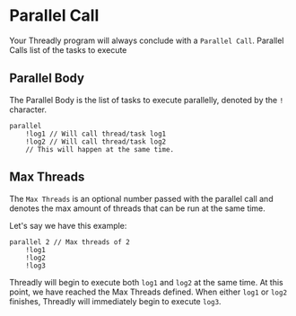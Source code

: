 # Parallel Call

Your Threadly program will always conclude with a `Parallel Call`. Parallel Calls list of the tasks to execute

## Parallel Body

The Parallel Body is the list of tasks to execute parallelly, denoted by the `!` character.

```threadly
parallel
    !log1 // Will call thread/task log1
    !log2 // Will call thread/task log2
    // This will happen at the same time.
```

## Max Threads

The `Max Threads` is an optional number passed with the parallel call and denotes the max amount of threads that can be run at the same time.

Let's say we have this example:

```threadly
parallel 2 // Max threads of 2
    !log1
    !log2
    !log3
```

Threadly will begin to execute both `log1` and `log2` at the same time. At this point, we have reached the Max Threads defined.
When either `log1` or `log2` finishes, Threadly will immediately begin to execute `log3`.